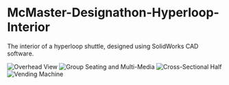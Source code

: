 # McMaster-Designathon-Hyperloop-Interior
The interior of a hyperloop shuttle, designed using SolidWorks CAD software.

![Overhead View](https://user-images.githubusercontent.com/70914858/232307822-3e19a208-7419-41ac-b2ec-854414840bd9.JPG)
![Group Seating and Multi-Media](https://user-images.githubusercontent.com/70914858/232307840-2b3a5411-6ac2-4b7d-9d10-a1c54e45b423.JPG)
![Cross-Sectional Half](https://user-images.githubusercontent.com/70914858/232307843-d650be6d-ad81-404b-8f5f-c0d27aa03516.JPG)
![Vending Machine](https://user-images.githubusercontent.com/70914858/232307879-4ec85761-daa6-4fba-aea5-33a2b9899568.JPG)
